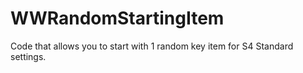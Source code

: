 # WWRandomStartingItem

Code that allows you to start with 1 random key item for S4 Standard settings.
